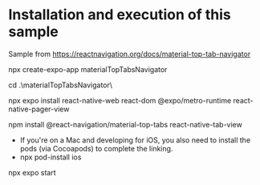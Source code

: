 # Installation and execution of this sample

Sample from https://reactnavigation.org/docs/material-top-tab-navigator


npx create-expo-app materialTopTabsNavigator

cd .\materialTopTabsNavigator\

npx expo install react-native-web react-dom @expo/metro-runtime react-native-pager-view

npm install @react-navigation/material-top-tabs react-native-tab-view

- If you're on a Mac and developing for iOS, you also need to install the pods (via Cocoapods) to complete the linking.
- npx pod-install ios

npx expo start
